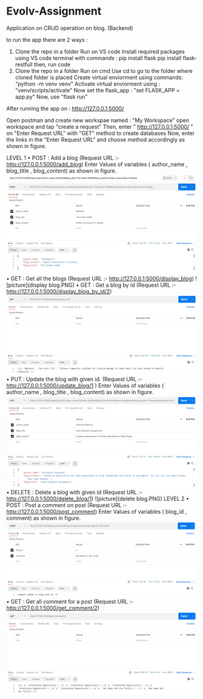 # Evolv-Assignment
Application on CRUD operation on blog. (Backend)

to run the app there are 2 ways :
1. Clone the repo in a folder
   Run on VS code
   Install required packages using VS code terminal with commands :
    pip install flask
    pip install flask-restfull
   then, run code
2. Clone the repo in a folder
   Run on cmd
   Use cd to go to the folder where cloned folder is placed
   Create virtual enviorment using commands:
      "python -m venv venv"
   Activate virtual enviorment using :
      "venv/scripts/activate"
   Now set the flask_app :
      "set FLASK_APP = app.py"
   Now, use "flask run"
   
After running the app on : http://127.0.0.1:5000/

Open postman and create new workspae named : "My Workspace"
open workspace and tap "create a request"
Then, enter " http://127.0.0.1:5000/ " on "Enter Request URL" with "GET" method to create databases
Now, enter the links in the "Enter Request URL" and choose method accordingly as shown in figure.

LEVEL 1
  • POST : Add a blog (Request URL :- http://127.0.0.1:5000/add_blog)
    Enter Values of variables ( author_name , blog_title , blog_content) as shown in figure.
  ![picture](postmethod.PNG)
  • GET : Get all the blogs (Request URL :- http://127.0.0.1:5000/display_blog)
  ![picture](display blog.PNG)
  • GET : Get a blog by id (Request URL :- http://127.0.0.1:5000/display_blog_by_id/2)
  ![picture](display_blog_by_id.PNG)
  • PUT : Update the blog with given id. (Request URL :- http://127.0.0.1:5000/update_blog/1 )
    Enter Values of variables ( author_name , blog_title , blog_content) as shown in figure.
  ![picture](updating_blog.PNG)
  • DELETE : Delete a blog with given id (Request URL :- http://127.0.0.1:5000/delete_blog/1)
  ![picture](delete blog.PNG)
LEVEL 2
  • POST : Post a comment on post (Request URL :- http://127.0.0.1:5000/post_comment)
    Enter Values of variables ( blog_id , comment) as shown in figure.
  ![picture](post_comment.PNG)
  • GET : Get all comment for a post (Request URL :- http://127.0.0.1:5000/get_comment/2)
  ![picture](get_comment_on_a_blog.PNG)
